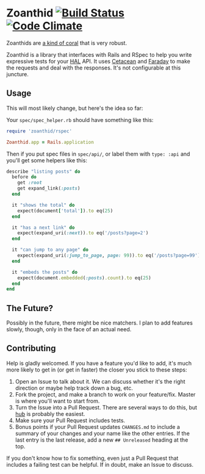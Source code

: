 # Zoanthid [![Build Status](https://travis-ci.org/benhamill/zoanthid.png)](https://travis-ci.org/benhamill/zoanthid) [![Code Climate](https://codeclimate.com/github/benhamill/zoanthid.png)](https://codeclimate.com/github/benhamill/zoanthid)

Zoanthids are [a kind of coral](http://en.wikipedia.org/wiki/Zoantharia) that is
very robust.

Zoanthid is a library that interfaces with Rails and RSpec to help you write
expressive tests for your [HAL](http://stateless.co/hal_specification.html) API.
It uses [Cetacean](https://github.com/benhamill/cetacean#readme) and
[Faraday](https://github.com/lostisland/faraday#readme) to make the requests and
deal with the responses. It's not configurable at this juncture.

## Usage

This will most likely change, but here's the idea so far:

Your `spec/spec_helper.rb` should have something like this:

``` ruby
require 'zoanthid/rspec'

Zoanthid.app = Rails.application
```

Then if you put spec files in `spec/api/`, or label them with `type: :api` and
you'll get some helpers like this:

``` ruby
describe "listing posts" do
  before do
    get :root
    get expand_link(:posts)
  end

  it "shows the total" do
    expect(document['total']).to eq(25)
  end

  it "has a next link" do
    expect(expand_uri(:next)).to eq('/posts?page=2')
  end

  it "can jump to any page" do
    expect(expand_uri(:jump_to_page, page: 99)).to eq('/posts?page=99')
  end

  it "embeds the posts" do
    expect(document.embedded(:posts).count).to eq(25)
  end
end
```

## The Future?

Possibly in the future, there might be nice matchers. I plan to add features
slowly, though, only in the face of an actual need.

## Contributing

Help is gladly welcomed. If you have a feature you'd like to add, it's much more
likely to get in (or get in faster) the closer you stick to these steps:

1. Open an Issue to talk about it. We can discuss whether it's the right
  direction or maybe help track down a bug, etc.
1. Fork the project, and make a branch to work on your feature/fix. Master is
  where you'll want to start from.
1. Turn the Issue into a Pull Request. There are several ways to do this, but
  [hub](https://github.com/defunkt/hub) is probably the easiest.
1. Make sure your Pull Request includes tests.
1. Bonus points if your Pull Request updates `CHANGES.md` to include a summary
   of your changes and your name like the other entries. If the last entry is
   the last release, add a new `## Unreleased` heading at the top.

If you don't know how to fix something, even just a Pull Request that includes a
failing test can be helpful. If in doubt, make an Issue to discuss.
